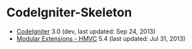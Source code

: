 CodeIgniter-Skeleton
====================

* [CodeIgniter](https://github.com/EllisLab/CodeIgniter) 3.0 (dev, last updated: Sep 24, 2013)
* [Modular Extensions - HMVC](https://bitbucket.org/wiredesignz/codeigniter-modular-extensions-hmvc) 5.4 (last updated: Jul 31, 2013)